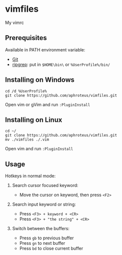 # vimfiles
My vimrc

## Prerequisites

Available in PATH environment variable:

*   [Git](https://git-scm.com/)
*   [ripgrep](https://github.com/BurntSushi/ripgrep): put in `$HOME\bin\` or `%UserProfile%/bin/`

## Installing on Windows

    cd /d %UserProfile%
    git clone https://github.com/aphroteus/vimfiles.git
Open vim or gVim and run `:PluginInstall`

## Installing on Linux

    cd ~/
    git clone https://github.com/aphroteus/vimfiles.git
    mv ./vimfiles ./.vim
Open vim and run `:PluginInstall`

## Usage

Hotkeys in normal mode:

1. Search cursor focused keyword:
    *   Move the cursor on keyword, then press `<F2>`

2. Search input keyword or string:
    *   Press `<F3> + keyword + <CR>`
    *   Press `<F3> + "the string" + <CR>`

3. Switch between the buffers:
    *   Press `gb` to previous buffer
    *   Press `gn` to next buffer
    *   Press `bd` to close current buffer

